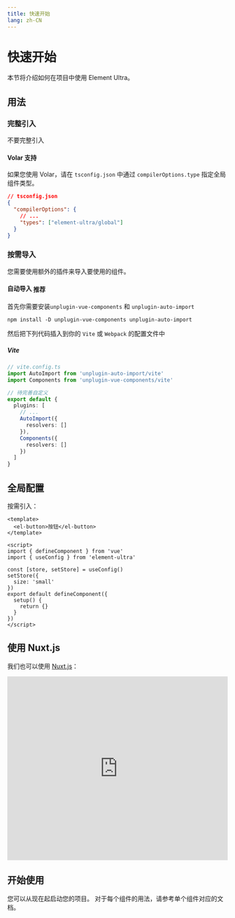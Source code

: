 ```yaml
---
title: 快速开始
lang: zh-CN
---
```


# 快速开始

本节将介绍如何在项目中使用 Element Ultra。

## 用法

### 完整引入

不要完整引入

#### Volar 支持

如果您使用 Volar，请在 `tsconfig.json` 中通过 `compilerOptions.type` 指定全局组件类型。

```json
// tsconfig.json
{
  "compilerOptions": {
    // ...
    "types": ["element-ultra/global"]
  }
}
```

### 按需导入

您需要使用额外的插件来导入要使用的组件。

#### 自动导入 <el-tag type="primary" style="vertical-align: middle;" effect="dark" size="small">推荐</el-tag>

首先你需要安装`unplugin-vue-components` 和 `unplugin-auto-import`

```shell
npm install -D unplugin-vue-components unplugin-auto-import
```

然后把下列代码插入到你的 `Vite` 或 `Webpack` 的配置文件中

##### Vite

```ts
// vite.config.ts
import AutoImport from 'unplugin-auto-import/vite'
import Components from 'unplugin-vue-components/vite'

// 待完善自定义
export default {
  plugins: [
    // ...
    AutoImport({
      resolvers: []
    }),
    Components({
      resolvers: []
    })
  ]
}
```

## 全局配置

按需引入：

```vue
<template>
  <el-button>按钮</el-button>
</template>

<script>
import { defineComponent } from 'vue'
import { useConfig } from 'element-ultra'

const [store, setStore] = useConfig()
setStore({
  size: 'small'
})
export default defineComponent({
  setup() {
    return {}
  }
})
</script>
```

## 使用 Nuxt.js

我们也可以使用 [Nuxt.js](https://nuxtjs.org)：

<div class="glitch-embed-wrap" style="height: 420px; width: 100%;">
  <iframe src="https://glitch.com/embed/#!/embed/nuxt-with-element?path=nuxt.config.js&previewSize=0&attributionHidden=true" alt="nuxt-with-element on glitch" style="height: 100%; width: 100%; border: 0;"></iframe>
</div>

## 开始使用

您可以从现在起启动您的项目。 对于每个组件的用法，请参考单个组件对应的文档。
